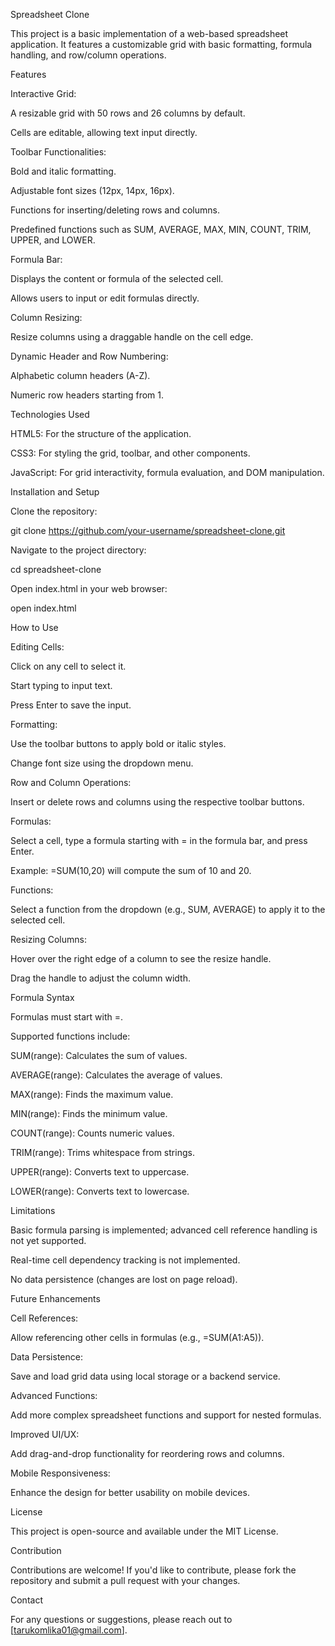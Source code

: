 Spreadsheet Clone

This project is a basic implementation of a web-based spreadsheet application. It features a customizable grid with basic formatting, formula handling, and row/column operations.

Features

Interactive Grid:

A resizable grid with 50 rows and 26 columns by default.

Cells are editable, allowing text input directly.

Toolbar Functionalities:

Bold and italic formatting.

Adjustable font sizes (12px, 14px, 16px).

Functions for inserting/deleting rows and columns.

Predefined functions such as SUM, AVERAGE, MAX, MIN, COUNT, TRIM, UPPER, and LOWER.

Formula Bar:

Displays the content or formula of the selected cell.

Allows users to input or edit formulas directly.

Column Resizing:

Resize columns using a draggable handle on the cell edge.

Dynamic Header and Row Numbering:

Alphabetic column headers (A-Z).

Numeric row headers starting from 1.

Technologies Used

HTML5: For the structure of the application.

CSS3: For styling the grid, toolbar, and other components.

JavaScript: For grid interactivity, formula evaluation, and DOM manipulation.

Installation and Setup

Clone the repository:

git clone https://github.com/your-username/spreadsheet-clone.git

Navigate to the project directory:

cd spreadsheet-clone

Open index.html in your web browser:

open index.html

How to Use

Editing Cells:

Click on any cell to select it.

Start typing to input text.

Press Enter to save the input.

Formatting:

Use the toolbar buttons to apply bold or italic styles.

Change font size using the dropdown menu.

Row and Column Operations:

Insert or delete rows and columns using the respective toolbar buttons.

Formulas:

Select a cell, type a formula starting with = in the formula bar, and press Enter.

Example: =SUM(10,20) will compute the sum of 10 and 20.

Functions:

Select a function from the dropdown (e.g., SUM, AVERAGE) to apply it to the selected cell.

Resizing Columns:

Hover over the right edge of a column to see the resize handle.

Drag the handle to adjust the column width.

Formula Syntax

Formulas must start with =.

Supported functions include:

SUM(range): Calculates the sum of values.

AVERAGE(range): Calculates the average of values.

MAX(range): Finds the maximum value.

MIN(range): Finds the minimum value.

COUNT(range): Counts numeric values.

TRIM(range): Trims whitespace from strings.

UPPER(range): Converts text to uppercase.

LOWER(range): Converts text to lowercase.

Limitations

Basic formula parsing is implemented; advanced cell reference handling is not yet supported.

Real-time cell dependency tracking is not implemented.

No data persistence (changes are lost on page reload).

Future Enhancements

Cell References:

Allow referencing other cells in formulas (e.g., =SUM(A1:A5)).

Data Persistence:

Save and load grid data using local storage or a backend service.

Advanced Functions:

Add more complex spreadsheet functions and support for nested formulas.

Improved UI/UX:

Add drag-and-drop functionality for reordering rows and columns.

Mobile Responsiveness:

Enhance the design for better usability on mobile devices.

License

This project is open-source and available under the MIT License.

Contribution

Contributions are welcome! If you'd like to contribute, please fork the repository and submit a pull request with your changes.

Contact

For any questions or suggestions, please reach out to [tarukomlika01@gmail.com].

